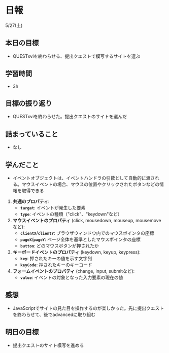 # 日報

5/27(土)

## 本日の目標

- QUESTxviを終わらせる、提出クエストで模写するサイトを選ぶ

## 学習時間

- 3h

## 目標の振り返り

- QUESTxviを終わらせた。提出クエストのサイトを選んだ

## 詰まっていること

- なし

## 学んだこと

- イベントオブジェクトは、イベントハンドラの引数として自動的に渡される。マウスイベントの場合、マウスの位置やクリックされたボタンなどの情報を取得できる
1. **共通のプロパティ**:
    - **`target`**: イベントが発生した要素
    - **`type`**: イベントの種類（"click"、"keydown"など）
2. **マウスイベントのプロパティ** (click, mousedown, mouseup, mousemoveなど):
    - **`clientX`**/**`clientY`**: ブラウザウィンドウ内でのマウスポインタの座標
    - **`pageX`**/**`pageY`**: ページ全体を基準としたマウスポインタの座標
    - **`button`**: どのマウスボタンが押されたか
3. **キーボードイベントのプロパティ** (keydown, keyup, keypress):
    - **`key`**: 押されたキーの値を示す文字列
    - **`keyCode`**: 押されたキーのキーコード
4. **フォームイベントのプロパティ** (change, input, submitなど):
    - **`value`**: イベントの対象となった入力要素の現在の値

## 感想

- JavaScriptでサイトの見た目を操作するのが楽しかった。先に提出クエストを終わらせて、後でadvancedに取り組む

## 明日の目標

- 提出クエストのサイト模写を進める
